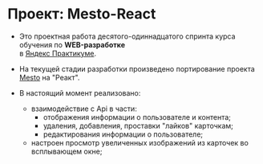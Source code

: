 # Проект: Mesto-React
  
* Это проектная работа десятого-одиннадцатого спринта курса обучения по __WEB-разработке__  
в [Яндекс Практикуме](https://practicum.yandex.ru/).

* На текущей стадии разработки произведено портирование проекта [Mesto](https://github.com/EugeneCod/mesto) на "Реакт".

* В настоящий момент реализовано:
  * взаимодействие с Api в части:
    * отображения информации о пользователе и контента;
    * удаления, добавления, проставки "лайков" карточкам;
    * редактирования информации о пользователе;
  * настроен просмотр увеличенных изображений из карточек во всплывающем окне;
